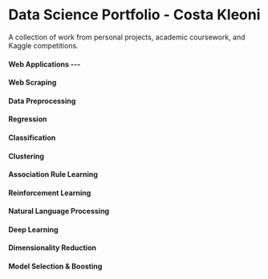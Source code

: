# Data Science Portfolio - Costa Kleoni
A collection of work from personal projects, academic coursework, and Kaggle competitions.

#### Web Applications ---
#### Web Scraping
#### Data Preprocessing
#### Regression
#### Classification
#### Clustering 
#### Association Rule Learning
#### Reinforcement Learning
#### Natural Language Processing
#### Deep Learning
#### Dimensionality Reduction
#### Model Selection & Boosting

